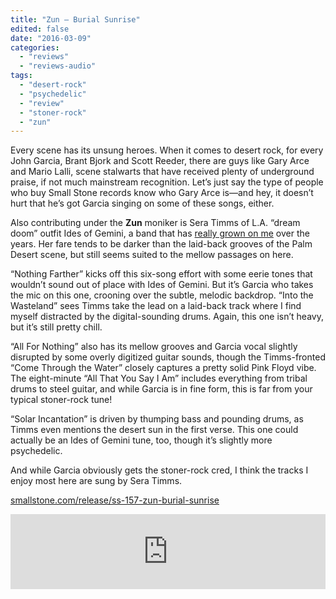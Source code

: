 ```yaml
---
title: "Zun – Burial Sunrise"
edited: false
date: "2016-03-09"
categories:
  - "reviews"
  - "reviews-audio"
tags:
  - "desert-rock"
  - "psychedelic"
  - "review"
  - "stoner-rock"
  - "zun"
---
```


Every scene has its unsung heroes. When it comes to desert rock, for every John Garcia, Brant Bjork and Scott Reeder, there are guys like Gary Arce and Mario Lalli, scene stalwarts that have received plenty of underground praise, if not much mainstream recognition. Let’s just say the type of people who buy Small Stone records know who Gary Arce is—and hey, it doesn’t hurt that he’s got Garcia singing on some of these songs, either.

Also contributing under the **Zun** moniker is Sera Timms of L.A. “dream doom” outfit Ides of Gemini, a band that has [really grown on me](https://hellbound.ca/2014/11/ides-gemini-old-world-new-wave/) over the years. Her fare tends to be darker than the laid-back grooves of the Palm Desert scene, but still seems suited to the mellow passages on here.

“Nothing Farther” kicks off this six-song effort with some eerie tones that wouldn’t sound out of place with Ides of Gemini. But it’s Garcia who takes the mic on this one, crooning over the subtle, melodic backdrop. “Into the Wasteland” sees Timms take the lead on a laid-back track where I find myself distracted by the digital-sounding drums. Again, this one isn’t heavy, but it’s still pretty chill.

“All For Nothing” also has its mellow grooves and Garcia vocal slightly disrupted by some overly digitized guitar sounds, though the Timms-fronted “Come Through the Water” closely captures a pretty solid Pink Floyd vibe. The eight-minute “All That You Say I Am” includes everything from tribal drums to steel guitar, and while Garcia is in fine form, this is far from your typical stoner-rock tune!

“Solar Incantation” is driven by thumping bass and pounding drums, as Timms even mentions the desert sun in the first verse. This one could actually be an Ides of Gemini tune, too, though it’s slightly more psychedelic.

And while Garcia obviously gets the stoner-rock cred, I think the tracks I enjoy most here are sung by Sera Timms.

[smallstone.com/release/ss-157-zun-burial-sunrise](http://smallstone.com/release/ss-157-zun-burial-sunrise/)

<iframe style="border: 0; width: 100%; height: 120px;" src="https://bandcamp.com/EmbeddedPlayer/album=2704703905/size=large/bgcol=ffffff/linkcol=0687f5/tracklist=false/artwork=small/transparent=true/" width="300" height="150" seamless=""><a href="http://smallstone.bandcamp.com/album/burial-sunrise">Burial Sunrise by Zun</a></iframe>
